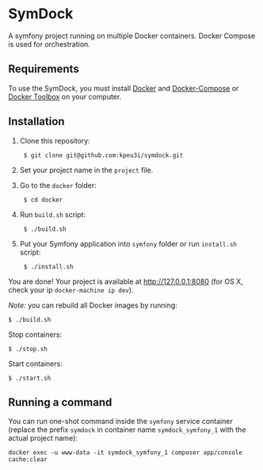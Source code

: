# SymDock

A symfony project running on multiple Docker containers. Docker Compose is used for orchestration.

## Requirements

To use the SymDock, you must install [Docker](https://docs.docker.com/engine/installation/) and [Docker-Compose](https://docs.docker.com/compose/install/) or [Docker Toolbox](https://www.docker.com/docker-toolbox) on your computer.
    
## Installation

1. Clone this repository:

        $ git clone git@github.com:kpeu3i/symdock.git    
    
2. Set your project name in the `project` file.
    
3. Go to the `docker` folder:
    
        $ cd docker

4. Run `build.sh` script:
    
        $ ./build.sh
    
5. Put your Symfony application into `symfony` folder or run `install.sh` script:
    
        $ ./install.sh

You are done! Your project is available at http://127.0.0.1:8080 (for OS X, check your ip `docker-machine ip dev`). 

_Note:_ you can rebuild all Docker images by running:

    $ ./build.sh

Stop containers:
    
    $ ./stop.sh

Start containers:
    
    $ ./start.sh
    
## Running a command

You can run one-shot command inside the `symfony` service container (replace the prefix `symdock` in container name `symdock_symfony_1` with the actual project name):

    docker exec -u www-data -it symdock_symfony_1 composer app/console cache:clear

    
